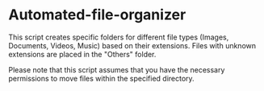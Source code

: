# Automated-file-organizer
 This script creates specific folders for different file types (Images, Documents, Videos, Music) based on their extensions. Files with unknown extensions are placed in the "Others" folder.

Please note that this script assumes that you have the necessary permissions to move files within the specified directory.
